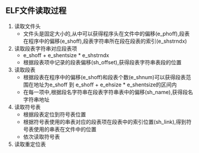 ELF文件读取过程
----------------

1. 读取文件头
    - 文件头是固定大小的,从中可以获得程序头在文件中的偏移(e_phoff),段表在程序中的偏移(e_shoff),段表字符串所在段在段表的索引(e_shstrndx)
2. 读取段表字符串对应段表项
    - e_shoff +  e_shentsize * e_shstrndx 
    - 根据段表项中记录的段表偏移(sh_offset),获得段表字符串表段的位置
3. 读取段表
    - 根据段表在程序中的偏移(e_shoff)和段表个数(e_shnum)可以获得段表范围在地址为e_shoff 到 e_shoff + e_ehsize * e_shentsize的区间内
    - 在每一项中,根据段名字符串在段表字符串表中的偏移(sh_name),获得段名字符串地址
4. 读取符号表
    - 根据段表定位到符号表位置
    - 根据符号表使用的串表对应的段表项在段表中的索引位置(sh_link),得到符号表使用的串表在文件中的位置
    - 依次读取符号表
5. 读取重定位表
